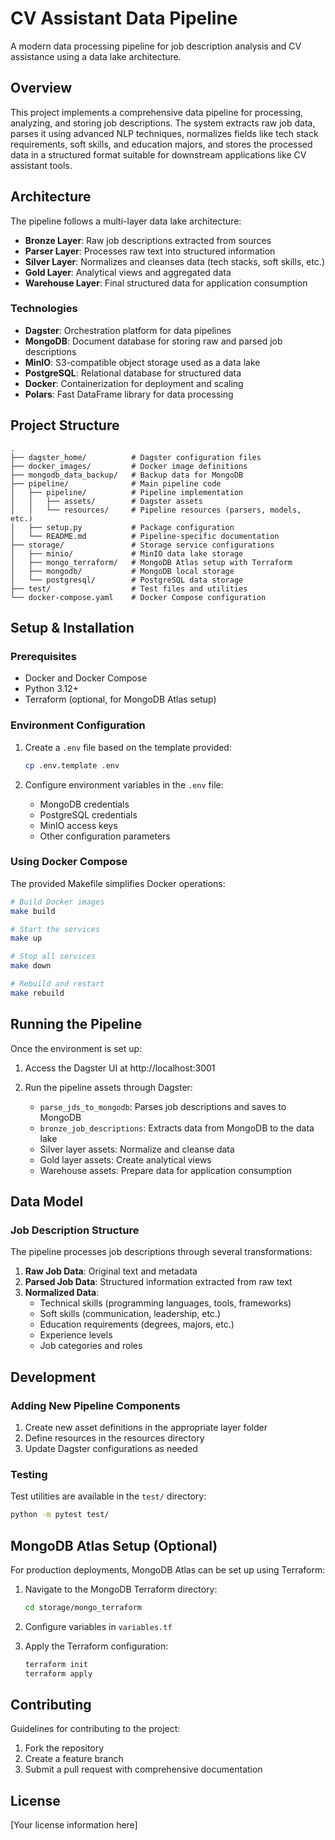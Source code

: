 # CV Assistant Data Pipeline

A modern data processing pipeline for job description analysis and CV assistance using a data lake architecture.

## Overview

This project implements a comprehensive data pipeline for processing, analyzing, and storing job descriptions. The system extracts raw job data, parses it using advanced NLP techniques, normalizes fields like tech stack requirements, soft skills, and education majors, and stores the processed data in a structured format suitable for downstream applications like CV assistant tools.

## Architecture

The pipeline follows a multi-layer data lake architecture:

- **Bronze Layer**: Raw job descriptions extracted from sources
- **Parser Layer**: Processes raw text into structured information
- **Silver Layer**: Normalizes and cleanses data (tech stacks, soft skills, etc.)
- **Gold Layer**: Analytical views and aggregated data
- **Warehouse Layer**: Final structured data for application consumption

### Technologies

- **Dagster**: Orchestration platform for data pipelines
- **MongoDB**: Document database for storing raw and parsed job descriptions
- **MinIO**: S3-compatible object storage used as a data lake
- **PostgreSQL**: Relational database for structured data
- **Docker**: Containerization for deployment and scaling
- **Polars**: Fast DataFrame library for data processing

## Project Structure

```
.
├── dagster_home/          # Dagster configuration files
├── docker_images/         # Docker image definitions
├── mongodb_data_backup/   # Backup data for MongoDB
├── pipeline/              # Main pipeline code
│   ├── pipeline/          # Pipeline implementation
│   │   ├── assets/        # Dagster assets
│   │   └── resources/     # Pipeline resources (parsers, models, etc.)
│   ├── setup.py           # Package configuration
│   └── README.md          # Pipeline-specific documentation
├── storage/               # Storage service configurations
│   ├── minio/             # MinIO data lake storage
│   ├── mongo_terraform/   # MongoDB Atlas setup with Terraform
│   ├── mongodb/           # MongoDB local storage
│   └── postgresql/        # PostgreSQL data storage
├── test/                  # Test files and utilities
└── docker-compose.yaml    # Docker Compose configuration
```

## Setup & Installation

### Prerequisites

- Docker and Docker Compose
- Python 3.12+
- Terraform (optional, for MongoDB Atlas setup)

### Environment Configuration

1. Create a `.env` file based on the template provided:
   ```bash
   cp .env.template .env
   ```

2. Configure environment variables in the `.env` file:
   - MongoDB credentials
   - PostgreSQL credentials
   - MinIO access keys
   - Other configuration parameters

### Using Docker Compose

The provided Makefile simplifies Docker operations:

```bash
# Build Docker images
make build

# Start the services
make up

# Stop all services
make down

# Rebuild and restart
make rebuild
```

## Running the Pipeline

Once the environment is set up:

1. Access the Dagster UI at http://localhost:3001

2. Run the pipeline assets through Dagster:
   - `parse_jds_to_mongodb`: Parses job descriptions and saves to MongoDB
   - `bronze_job_descriptions`: Extracts data from MongoDB to the data lake
   - Silver layer assets: Normalize and cleanse data
   - Gold layer assets: Create analytical views
   - Warehouse assets: Prepare data for application consumption

## Data Model

### Job Description Structure

The pipeline processes job descriptions through several transformations:

1. **Raw Job Data**: Original text and metadata
2. **Parsed Job Data**: Structured information extracted from raw text
3. **Normalized Data**:
   - Technical skills (programming languages, tools, frameworks)
   - Soft skills (communication, leadership, etc.)
   - Education requirements (degrees, majors, etc.)
   - Experience levels
   - Job categories and roles

## Development

### Adding New Pipeline Components

1. Create new asset definitions in the appropriate layer folder
2. Define resources in the resources directory
3. Update Dagster configurations as needed

### Testing

Test utilities are available in the `test/` directory:
```bash
python -m pytest test/
```

## MongoDB Atlas Setup (Optional)

For production deployments, MongoDB Atlas can be set up using Terraform:

1. Navigate to the MongoDB Terraform directory:
   ```bash
   cd storage/mongo_terraform
   ```

2. Configure variables in `variables.tf`

3. Apply the Terraform configuration:
   ```bash
   terraform init
   terraform apply
   ```

## Contributing

Guidelines for contributing to the project:

1. Fork the repository
2. Create a feature branch
3. Submit a pull request with comprehensive documentation

## License

[Your license information here]